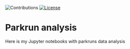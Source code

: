 ![Contributions](https://img.shields.io/badge/Contributions-Welcome-brightgreen)
[![License](https://img.shields.io/badge/License-MIT-lightgrey)](/LICENSE)

# Parkrun analysis

Here is my Jupyter notebooks with parkruns data analysis
